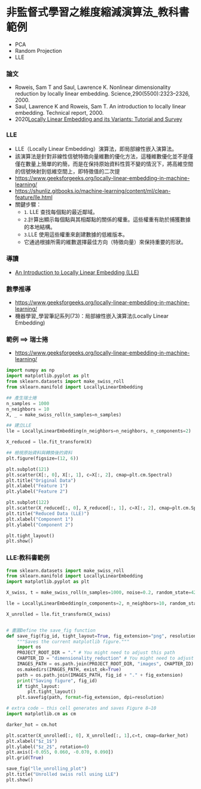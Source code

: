 # 非監督式學習之維度縮減演算法_教科書範例
- PCA
- Random Projection
- LLE
### 論文
- Roweis, Sam T and Saul, Lawrence K. Nonlinear dimensionality reduction by locally linear embedding. Science,290(5500):2323–2326, 2000.
- Saul, Lawrence K and Roweis, Sam T. An introduction to locally linear embedding. Technical report, 2000.
- 2020[Locally Linear Embedding and its Variants: Tutorial and Survey](https://arxiv.org/abs/2011.10925)
### LLE
- LLE（Locally Linear Embedding）演算法，即局部線性嵌入演算法。
- 該演算法是針對非線性信號特徵向量維數的優化方法，這種維數優化並不是僅僅在數量上簡單的約簡，而是在保持原始資料性質不變的情況下，將高維空間的信號映射到低維空間上，即特徵值的二次提
- https://www.geeksforgeeks.org/locally-linear-embedding-in-machine-learning/
- https://shunliz.gitbooks.io/machine-learning/content/ml/clean-feature/lle.html
- 關鍵步驟：
  - `1`. LLE 查找每個點的最近鄰域。
  - `2`.計算出顯示每個點與其相鄰點的關係的權重。這些權重有助於捕獲數據的本地結構。
  - `3`.LLE 使用這些權重來創建數據的低維版本。
  - 它通過根據所需的維數選擇最佳方向（特徵向量）來保持重要的形狀。
### 導讀
- [An Introduction to Locally Linear Embedding (LLE)](https://medium.com/biased-algorithms/an-introduction-to-locally-linear-embedding-lle-f40b2b703040)
### 數學推導
- https://www.geeksforgeeks.org/locally-linear-embedding-in-machine-learning/
- 機器學習_學習筆記系列(73)：局部線性嵌入演算法(Locally Linear Embedding)


### 範例 ==> 瑞士捲
- https://www.geeksforgeeks.org/locally-linear-embedding-in-machine-learning/
```python
import numpy as np
import matplotlib.pyplot as plt
from sklearn.datasets import make_swiss_roll
from sklearn.manifold import LocallyLinearEmbedding

## 產生瑞士捲
n_samples = 1000
n_neighbors = 10
X, _ = make_swiss_roll(n_samples=n_samples)

## 建立LLE
lle = LocallyLinearEmbedding(n_neighbors=n_neighbors, n_components=2)

X_reduced = lle.fit_transform(X)

## 檢視原始資料與轉換後的資料
plt.figure(figsize=(12, 6))

plt.subplot(121)
plt.scatter(X[:, 0], X[:, 1], c=X[:, 2], cmap=plt.cm.Spectral)
plt.title("Original Data")
plt.xlabel("Feature 1")
plt.ylabel("Feature 2")

plt.subplot(122)
plt.scatter(X_reduced[:, 0], X_reduced[:, 1], c=X[:, 2], cmap=plt.cm.Spectral)
plt.title("Reduced Data (LLE)")
plt.xlabel("Component 1")
plt.ylabel("Component 2")

plt.tight_layout()
plt.show()
```

### LLE:教科書範例
```python
from sklearn.datasets import make_swiss_roll
from sklearn.manifold import LocallyLinearEmbedding
import matplotlib.pyplot as plt

X_swiss, t = make_swiss_roll(n_samples=1000, noise=0.2, random_state=42)

lle = LocallyLinearEmbedding(n_components=2, n_neighbors=10, random_state=42)

X_unrolled = lle.fit_transform(X_swiss)


# 畫圖Define the save_fig function
def save_fig(fig_id, tight_layout=True, fig_extension="png", resolution=300):
    """Saves the current matplotlib figure."""
    import os
    PROJECT_ROOT_DIR = "." # You might need to adjust this path
    CHAPTER_ID = "dimensionality_reduction" # You might need to adjust this
    IMAGES_PATH = os.path.join(PROJECT_ROOT_DIR, "images", CHAPTER_ID)
    os.makedirs(IMAGES_PATH, exist_ok=True)
    path = os.path.join(IMAGES_PATH, fig_id + "." + fig_extension)
    print("Saving figure", fig_id)
    if tight_layout:
        plt.tight_layout()
    plt.savefig(path, format=fig_extension, dpi=resolution)

# extra code – this cell generates and saves Figure 8–10
import matplotlib.cm as cm

darker_hot = cm.hot

plt.scatter(X_unrolled[:, 0], X_unrolled[:, 1],c=t, cmap=darker_hot)
plt.xlabel("$z_1$")
plt.ylabel("$z_2$", rotation=0)
plt.axis([-0.055, 0.060, -0.070, 0.090])
plt.grid(True)

save_fig("lle_unrolling_plot")
plt.title("Unrolled swiss roll using LLE")
plt.show()
```
